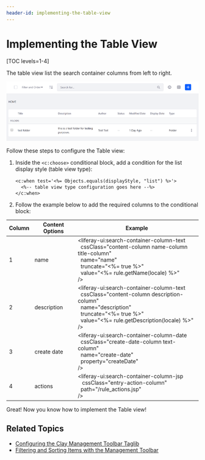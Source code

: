 ```yaml
---
header-id: implementing-the-table-view
---
```


# Implementing the Table View

[TOC levels=1-4]

The table view list the search container columns from left to right. 

![Figure 1: The Management Toolbar's table view list the content's information in individual columns.](../../../../../images/clay-taglib-management-toolbar-view-type-table.png)

Follow these steps to configure the Table view:

1.  Inside the `<c:choose>` conditional block, add a condition for the list 
    display style (table view type):

    ```markup
    <c:when test='<%= Objects.equals(displayStyle, "list") %>'>
      <%-- table view type configuration goes here --%>
    </c:when>
    ```

2.  Follow the example below to add the required columns to the conditional 
    block:

Column | Content Options | Example
------------- | ------------- | -------------
1 | name | <liferay-ui:search-container-column-text <br/>&nbsp;&nbsp;cssClass="content-column name-column title-column" <br/>&nbsp;&nbsp;name="name" <br/>&nbsp;&nbsp;truncate="<%= true %>" <br/>&nbsp;&nbsp;value="<%= rule.getName(locale) %>" <br/>/>
2 | description | <liferay-ui:search-container-column-text <br/>&nbsp;&nbsp;cssClass="content-column description-column" <br/>&nbsp;&nbsp;name="description" <br/>&nbsp;&nbsp;truncate="<%= true %>" <br/>&nbsp;&nbsp;value="<%= rule.getDescription(locale) %>" <br/>/>
3 | create date | <liferay-ui:search-container-column-date <br/>&nbsp;&nbsp;cssClass="create-date-column text-column" <br/>&nbsp;&nbsp;name="create-date" <br/>&nbsp;&nbsp;property="createDate" <br/>/>
4 | actions | <liferay-ui:search-container-column-jsp <br/>&nbsp;&nbsp; cssClass="entry-action-column" <br/>&nbsp;&nbsp;path="/rule_actions.jsp" <br/>/>

Great! Now you know how to implement the Table view! 

## Related Topics

- [Configuring the Clay Management Toolbar Taglib](/docs/7-2/reference/-/knowledge_base/r/clay-management-toolbar)
- [Filtering and Sorting Items with the Management Toolbar](/docs/7-2/frameworks/-/knowledge_base/f/filtering-and-sorting-items-with-the-management-toolbar)
